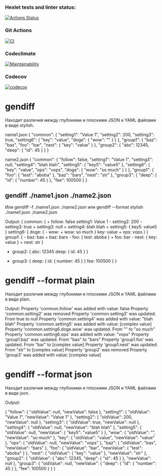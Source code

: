 ### Hexlet tests and linter status:
[![Actions Status](https://github.com/UotanKlein/fullstack-javascript-project-46/actions/workflows/hexlet-check.yml/badge.svg)](https://github.com/UotanKlein/fullstack-javascript-project-46/actions)

### Git Actions
[![CI](https://github.com/UotanKlein/fullstack-javascript-project-46/actions/workflows/ci.yml/badge.svg)](https://github.com/UotanKlein/fullstack-javascript-project-46/actions/workflows/ci.yml)

### Codeclimate
[![Maintainability](https://api.codeclimate.com/v1/badges/41362aedfc17944867b2/maintainability)](https://codeclimate.com/github/UotanKlein/fullstack-javascript-project-46/maintainability)

### Codecov
[![codecov](https://codecov.io/gh/UotanKlein/fullstack-javascript-project-46/graph/badge.svg?token=24XG7SNMCA)](https://codecov.io/gh/UotanKlein/fullstack-javascript-project-46)

# gendiff <filepath1> <filepath2>

Находит различия между глубокими и плоскими JSON и YAML файлами в виде stylish.

name1.json
{
  "common": {
    "setting1": "Value 1",
    "setting2": 200,
    "setting3": true,
    "setting6": {
      "key": "value",
      "doge": {
        "wow": ""
      }
    }
  },
  "group1": {
    "baz": "bas",
    "foo": "bar",
    "nest": {
      "key": "value"
    }
  },
  "group2": {
    "abc": 12345,
    "deep": {
      "id": 45
    }
  }
}

name2.json
{
  "common": {
    "follow": false,
    "setting1": "Value 1",
    "setting3": null,
    "setting4": "blah blah",
    "setting5": {
      "key5": "value5"
    },
    "setting6": {
      "key": "value",
      "ops": "vops",
      "doge": {
        "wow": "so much"
      }
    }
  },
  "group1": {
    "foo": {
      "test": "aboba"
    },
    "baz": "bars",
    "nest": "str"
  },
  "group3": {
    "deep": {
      "id": {
        "number": 45
      }
    },
    "fee": 100500
  }
}

## gendiff ./name1.json ./name2.json 

Или gendiff -f ./name1.json ./name2.json или gendiff --format stylish ./name1.json ./name2.json

Output:
{
    common: {
      + follow: false
        setting1: Value 1
      - setting2: 200
      - setting3: true
      + setting3: null
      + setting4: blah blah
      + setting5: {
            key5: value5
        }
        setting6: {
            doge: {
              - wow: 
              + wow: so much
            }
            key: value
          + ops: vops
        }
    }
    group1: {
      - baz: bas
      + baz: bars
      - foo: {
            test: aboba
        }
      + foo: bar
      - nest: {
            key: value
        }
      + nest: str
    }
  - group2: {
        abc: 12345
        deep: {
            id: 45
        }
    }
  + group3: {
        deep: {
            id: {
                number: 45
            }
        }
        fee: 100500
    }
}

# gendiff --format plain <filepath1> <filepath2>

Находит различия между глубокими и плоскими JSON и YAML файлами в виде plain.

Output:
Property 'common.follow' was added with value: false
Property 'common.setting2' was removed
Property 'common.setting3' was updated. From true to null
Property 'common.setting4' was added with value: "blah blah"
Property 'common.setting5' was added with value: [complex value]
Property 'common.setting6.doge.wow' was updated. From "" to "so much"
Property 'common.setting6.ops' was added with value: "vops"
Property 'group1.baz' was updated. From "bas" to "bars"
Property 'group1.foo' was updated. From "bar" to [complex value]
Property 'group1.nest' was updated. From "str" to [complex value]
Property 'group2' was removed
Property 'group3' was added with value: [complex value]

# gendiff --format json <filepath1> <filepath2>

Находит различия между глубокими и плоскими JSON и YAML файлами в виде json.

Output:

{
  "follow": {
    "oldValue": null,
    "newValue": false
  },
  "setting1": {
    "oldValue": "Value 1",
    "newValue": "Value 1"
  },
  "setting2": {
    "oldValue": 200,
    "newValue": null
  },
  "setting3": {
    "oldValue": true,
    "newValue": null
  },
  "setting4": {
    "oldValue": null,
    "newValue": "blah blah"
  },
  "setting5": {
    "oldValue": null,
    "newValue": {
      "key5": "value5"
    }
  },
  "wow": {
    "oldValue": "",
    "newValue": "so much"
  },
  "key": {
    "oldValue": "value",
    "newValue": "value"
  },
  "ops": {
    "oldValue": null,
    "newValue": "vops"
  },
  "baz": {
    "oldValue": "bas",
    "newValue": "bars"
  },
  "foo": {
    "oldValue": "bar",
    "newValue": {
      "test": "aboba"
    }
  },
  "nest": {
    "oldValue": {
      "key": "value"
    },
    "newValue": "str"
  },
  "group2": {
    "oldValue": {
      "abc": 12345,
      "deep": {
        "id": 45
      }
    },
    "newValue": null
  },
  "group3": {
    "oldValue": null,
    "newValue": {
      "deep": {
        "id": {
          "number": 45
        }
      },
      "fee": 100500
    }
  }
}
